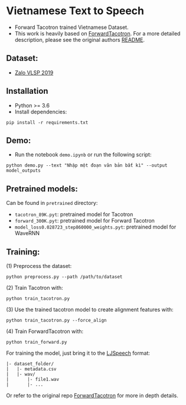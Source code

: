 # Vietnamese Text to Speech

- Forward Tacotron trained Vietnamese Dataset.
- This work is heavily based on [ForwardTacotron](https://github.com/as-ideas/ForwardTacotron). For a more detailed description, please see the original authors [README](!https://github.com/as-ideas/ForwardTacotron/blob/master/README.md).

## Dataset:
- [Zalo VLSP 2019](https://vlsp.org.vn/sites/default/files/2019-10/VLSP2019-TTS-PhungVietLam.pdf)

## Installation
- Python >= 3.6
- Install dependencies:
```
pip install -r requirements.txt
```

## Demo:
- Run the notebook `demo.ipynb` or run the following script:
```
python demo.py --text "Nhập một đoạn văn bản bất kì" --output model_outputs
```

## Pretrained models:
Can be found in `pretrained` directory:
- `tacotron_89K.pyt`: pretrained model for Tacotron
- `forward_300K.pyt`: pretrained model for Forward Tacotron
- `model_loss0.028723_step860000_weights.pyt`: pretrained model for WaveRNN

## Training:

(1) Preprocess the dataset:
 ```
python preprocess.py --path /path/to/dataset
```
(2) Train Tacotron with:
```
python train_tacotron.py
```
(3) Use the trained tacotron model to create alignment features with:
```
python train_tacotron.py --force_align
```
(4) Train ForwardTacotron with:
```
python train_forward.py
```

For training the model, just bring it to the [LJSpeech](https://keithito.com/LJ-Speech-Dataset/) format:
```
|- dataset_folder/
|   |- metadata.csv
|   |- wav/
|       |- file1.wav
|       |- ...
```

Or refer to the original repo [ForwardTacotron](https://github.com/as-ideas/ForwardTacotron) for more in depth details.